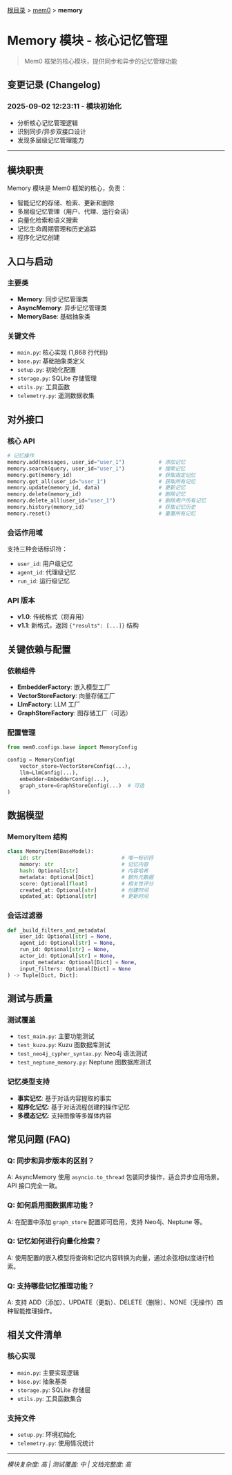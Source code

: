 [根目录](../../CLAUDE.md) > [mem0](../) > **memory**

# Memory 模块 - 核心记忆管理

> Mem0 框架的核心模块，提供同步和异步的记忆管理功能

## 变更记录 (Changelog)

### 2025-09-02 12:23:11 - 模块初始化
- 分析核心记忆管理逻辑
- 识别同步/异步双接口设计
- 发现多层级记忆管理能力

---

## 模块职责

Memory 模块是 Mem0 框架的核心，负责：
- 智能记忆的存储、检索、更新和删除
- 多层级记忆管理（用户、代理、运行会话）
- 向量化检索和语义搜索
- 记忆生命周期管理和历史追踪
- 程序化记忆创建

## 入口与启动

### 主要类
- **Memory**: 同步记忆管理类
- **AsyncMemory**: 异步记忆管理类
- **MemoryBase**: 基础抽象类

### 关键文件
- `main.py`: 核心实现 (1,868 行代码)
- `base.py`: 基础抽象类定义
- `setup.py`: 初始化配置
- `storage.py`: SQLite 存储管理
- `utils.py`: 工具函数
- `telemetry.py`: 遥测数据收集

## 对外接口

### 核心 API
```python
# 记忆操作
memory.add(messages, user_id="user_1")           # 添加记忆
memory.search(query, user_id="user_1")           # 搜索记忆  
memory.get(memory_id)                            # 获取指定记忆
memory.get_all(user_id="user_1")                 # 获取所有记忆
memory.update(memory_id, data)                   # 更新记忆
memory.delete(memory_id)                         # 删除记忆
memory.delete_all(user_id="user_1")              # 删除用户所有记忆
memory.history(memory_id)                        # 获取记忆历史
memory.reset()                                   # 重置所有记忆
```

### 会话作用域
支持三种会话标识符：
- `user_id`: 用户级记忆
- `agent_id`: 代理级记忆  
- `run_id`: 运行级记忆

### API 版本
- **v1.0**: 传统格式（将弃用）
- **v1.1**: 新格式，返回 `{"results": [...]}` 结构

## 关键依赖与配置

### 依赖组件
- **EmbedderFactory**: 嵌入模型工厂
- **VectorStoreFactory**: 向量存储工厂
- **LlmFactory**: LLM 工厂
- **GraphStoreFactory**: 图存储工厂（可选）

### 配置管理
```python
from mem0.configs.base import MemoryConfig

config = MemoryConfig(
    vector_store=VectorStoreConfig(...),
    llm=LlmConfig(...),
    embedder=EmbedderConfig(...),
    graph_store=GraphStoreConfig(...)  # 可选
)
```

## 数据模型

### MemoryItem 结构
```python
class MemoryItem(BaseModel):
    id: str                          # 唯一标识符
    memory: str                      # 记忆内容
    hash: Optional[str]              # 内容哈希
    metadata: Optional[Dict]         # 额外元数据
    score: Optional[float]           # 相关性评分
    created_at: Optional[str]        # 创建时间
    updated_at: Optional[str]        # 更新时间
```

### 会话过滤器
```python
def _build_filters_and_metadata(
    user_id: Optional[str] = None,
    agent_id: Optional[str] = None, 
    run_id: Optional[str] = None,
    actor_id: Optional[str] = None,
    input_metadata: Optional[Dict] = None,
    input_filters: Optional[Dict] = None
) -> Tuple[Dict, Dict]:
```

## 测试与质量

### 测试覆盖
- `test_main.py`: 主要功能测试
- `test_kuzu.py`: Kuzu 图数据库测试
- `test_neo4j_cypher_syntax.py`: Neo4j 语法测试
- `test_neptune_memory.py`: Neptune 图数据库测试

### 记忆类型支持
- **事实记忆**: 基于对话内容提取的事实
- **程序化记忆**: 基于对话流程创建的操作记忆
- **多模态记忆**: 支持图像等多媒体内容

## 常见问题 (FAQ)

### Q: 同步和异步版本的区别？
A: AsyncMemory 使用 `asyncio.to_thread` 包装同步操作，适合异步应用场景。API 接口完全一致。

### Q: 如何启用图数据库功能？
A: 在配置中添加 `graph_store` 配置即可启用，支持 Neo4j、Neptune 等。

### Q: 记忆如何进行向量化检索？
A: 使用配置的嵌入模型将查询和记忆内容转换为向量，通过余弦相似度进行检索。

### Q: 支持哪些记忆推理功能？
A: 支持 ADD（添加）、UPDATE（更新）、DELETE（删除）、NONE（无操作）四种智能推理操作。

## 相关文件清单

### 核心实现
- `main.py`: 主要实现逻辑
- `base.py`: 抽象基类
- `storage.py`: SQLite 存储层
- `utils.py`: 工具函数集合

### 支持文件
- `setup.py`: 环境初始化
- `telemetry.py`: 使用情况统计

---

*模块复杂度: 高 | 测试覆盖: 中 | 文档完整度: 高*
